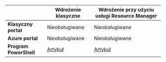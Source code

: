 |  | **Wdrożenie klasyczne** | **Wdrożenie przy użyciu usługi Resource Manager** |
| --- | --- | --- |
| **Klasyczny portal** |Nieobsługiwane |Nieobsługiwane |
| **Azure portal** |Nieobsługiwane |Nieobsługiwane |
| **Program PowerShell** |[Artykuł](../articles/expressroute/expressroute-howto-coexist-classic.md) |[Artykuł](../articles/expressroute/expressroute-howto-coexist-resource-manager.md) |



<!--HONumber=Jan17_HO1-->


